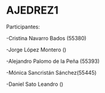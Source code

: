 # AJEDREZ1


Participantes:

  -Cristina Navarro Bados (55380)
  
  -Jorge López Montero ()
  
  -Alejandro Palomo de la Peña (55393)
  
  -Mónica Sancristán Sánchez(55445)
  
  -Daniel Sato Leandro ()
